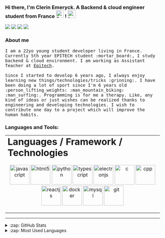 ### Hi there, I'm Clerin Emeryck. A Backend & cloud engineer student from France <img width="25px" height="25px" alt="french flag" src="https://media.giphy.com/media/X7BZYMtnDWxES0oY4I/giphy.gif"> ! <img width="25px" height="25px" alt="hand shake" src="https://media.giphy.com/media/hvRJCLFzcasrR4ia7z/giphy.gif">

<p align="left">
<a href="https://www.linkedin.com/in/emeryck-clerin" target="_blank"><img src="https://img.shields.io/badge/linkedin-%230077B5.svg?&style=for-the-badge&logo=linkedin&logoColor=white"/></a>
<a href="https://github.com/lapprenti18" target="_blank"><img src="https://img.shields.io/badge/github-%23000000.svg?&style=for-the-badge&logo=github&logoColor=white"/></a>
<a href="https://www.instagram.com/clerin_emeryck/?hl=fr" target="_blank"><img src="https://img.shields.io/badge/instagram-%23F62192.svg?&style=for-the-badge&logo=instagram&logoColor=white"/></a>
<a href="https://discordapp.com/users/305483063595630592" target="_blank"><img src="https://img.shields.io/badge/discord-%239433FF.svg?&style=for-the-badge&logo=discord&logoColor=white"/></a>

### About me

<p aling="left"><samp>I am a 22yo young student developer living in France. Currently 5th year EPITECH student :mortar_board:, I study backend & cloud environment. I am working as Assistant Teacher at <a href="https://www.epitech.eu" target="_blank">Epitech</a>.<br/><br/> Since I started to develop 6 years ago, I always enjoy learning new things/technologies/tricks :grinning:. I have been doing a lot of sport since I'm 6 years old :person_lifting_weights: :man_mountain_biking: :man_surfing:. Programming is for me a therapy. Like, any kind of ideas or just wishes can be realized thanks to engineering and developing technologies. I wish to contribute one day to a project which will improve the human habits.</samp></p>

### Languages and Tools:
<table border="0">
 <tr>
    <td><b style="font-size:30px">Languages / Framework / Technologies</b></td>
 </tr>
 <tr>
    <td>
         <p align="middle">
          <img width="64px" height="64px" alt="javascript" src="https://github.com/abranhe/programming-languages-logos/blob/master/src/javascript/javascript_64x64.png"/>
          <img width="64px" height="64px" alt="html5" src="https://www.vectorlogo.zone/logos/w3_html5/w3_html5-icon.svg"/>
          <img width="64px" height="64px" alt="python" src="https://www.vectorlogo.zone/logos/python/python-icon.svg"/>
          <img width="64px" height="64px" alt="typescript" src="https://www.vectorlogo.zone/logos/typescriptlang/typescriptlang-icon.svg"/>
          <img width="64px" height="64px" alt="electronjs" src="https://www.vectorlogo.zone/logos/electronjs/electronjs-icon.svg"/>
          <img src="https://github.com/abranhe/programming-languages-logos/blob/master/src/c/c_64x64.png" alt="c" width="64px" height="64px"/>
          <img src="https://github.com/abranhe/programming-languages-logos/blob/master/src/cpp/cpp_64x64.png" alt="cpp" width="64px" height="64px"/>
          <img width="64px" height="64px" alt="reactjs" src="https://www.vectorlogo.zone/logos/reactjs/reactjs-icon.svg">
          <img width="64px" height="64px" alt="docker" src="https://www.vectorlogo.zone/logos/docker/docker-icon.svg">
          <img width="64px" height="64px" alt="mysql" src="https://www.vectorlogo.zone/logos/mysql/mysql-icon.svg">
          <img width="64px" height="64px" alt="git" src="https://www.vectorlogo.zone/logos/git-scm/git-scm-icon.svg">
         </p>
  </td>
 </tr>
</table>

---
<details>
  <summary>:zap: GitHub Stats</summary>

  <img align="left" alt="Emeryck's GitHub Stats" src="https://github-readme-stats.vercel.app/api?username=lapprenti18&show_icons=true&hide_border=true" />

</details>

<details>
  <summary>:zap: Most Used Languages</summary>

<img align="left" alt="Anna's GitHub Top Languages" src="https://github-readme-stats.vercel.app/api/top-langs/?username=lapprenti18" />

</details>

[linkedin]: https://linkedin.com/in/emeryck-clerin
